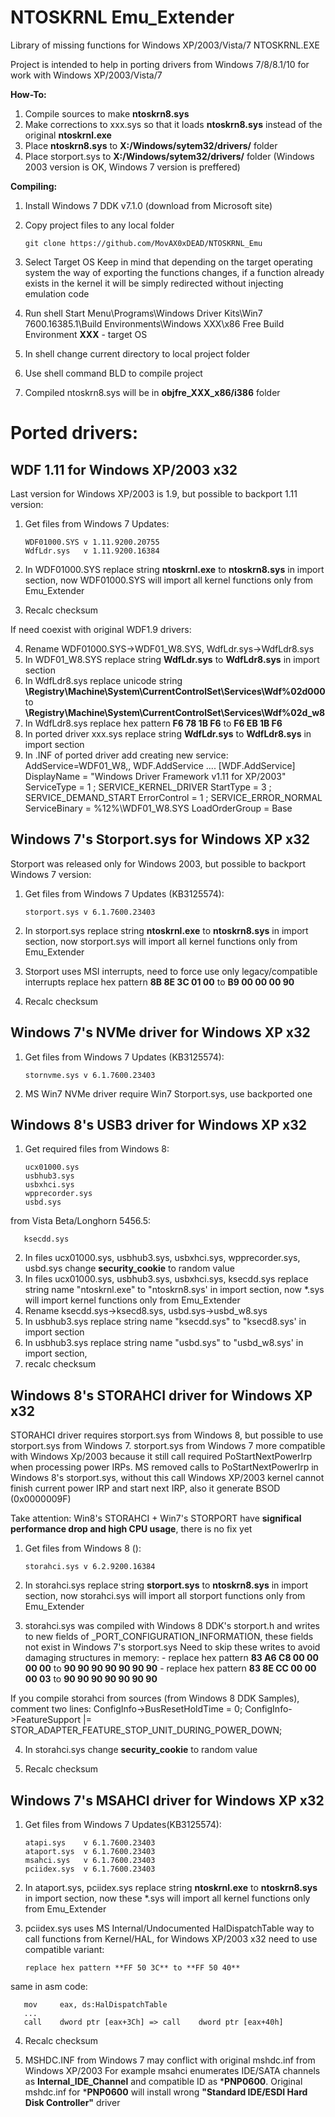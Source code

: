 NTOSKRNL Emu_Extender
===========================
Library of missing functions for Windows XP/2003/Vista/7 NTOSKRNL.EXE

Project is intended to help in porting drivers from Windows 7/8/8.1/10 for work with Windows XP/2003/Vista/7

**How-To:**
1) Compile sources to make **ntoskrn8.sys**
2) Make corrections to xxx.sys so that it loads **ntoskrn8.sys** instead of the original **ntoskrnl.exe**
3) Place **ntoskrn8.sys** to **X:/Windows/sytem32/drivers/** folder
4) Place storport.sys to **X:/Windows/sytem32/drivers/** folder (Windows 2003 version is OK, Windows 7 version is preffered)

**Compiling:**
1) Install Windows 7 DDK v7.1.0 (download from Microsoft site)

2) Copy project files to any local folder 

       git clone https://github.com/MovAX0xDEAD/NTOSKRNL_Emu

3) Select Target OS
Keep in mind that depending on the target operating system the way of exporting the functions changes,
if a function already exists in the kernel it will be simply redirected without injecting emulation code

4) Run shell Start Menu\Programs\Windows Driver Kits\Win7 7600.16385.1\Build Environments\Windows XXX\x86 Free Build Environment
**XXX** - target OS

5) In shell change current directory to local project folder

6) Use shell command BLD to compile project

7) Compiled ntoskrn8.sys will be in **objfre_XXX_x86/i386** folder



Ported drivers:
===========================


**WDF 1.11 for Windows XP/2003 x32**
---------------------------
Last version for Windows XP/2003 is 1.9, but possible to backport 1.11 version:
1) Get files from Windows 7 Updates:

       WDF01000.SYS	v 1.11.9200.20755
       WdfLdr.sys	v 1.11.9200.16384

2) In WDF01000.SYS replace string **ntoskrnl.exe** to **ntoskrn8.sys** in import section,
now WDF01000.SYS will import all kernel functions only from Emu_Extender
3) Recalc checksum

If need coexist with original WDF1.9 drivers:

4) Rename WDF01000.SYS->WDF01_W8.SYS, WdfLdr.sys->WdfLdr8.sys
5) In WDF01_W8.SYS replace string **WdfLdr.sys** to **WdfLdr8.sys** in import section
6) In WdfLdr8.sys replace unicode string **\Registry\Machine\System\CurrentControlSet\Services\Wdf%02d000** to **\Registry\Machine\System\CurrentControlSet\Services\Wdf%02d_w8**
7) In WdfLdr8.sys replace hex pattern **F6 78 1B F6** to **F6 EB 1B F6**
8) In ported driver xxx.sys replace string **WdfLdr.sys** to **WdfLdr8.sys** in import section
9) In .INF of ported driver add creating new service:
       AddService=WDF01_W8,,  WDF.AddService
....
       [WDF.AddService]
       DisplayName    = "Windows Driver Framework v1.11 for XP/2003"
       ServiceType    = 1                  ; SERVICE_KERNEL_DRIVER
       StartType      = 3                  ; SERVICE_DEMAND_START
       ErrorControl   = 1                  ; SERVICE_ERROR_NORMAL
       ServiceBinary  = %12%\WDF01_W8.SYS
       LoadOrderGroup = Base


Windows 7's Storport.sys for Windows XP x32
---------------------------
Storport was released only for Windows 2003, but possible to backport Windows 7 version:
1) Get files from Windows 7 Updates (KB3125574):

       storport.sys	v 6.1.7600.23403

2) In storport.sys replace string **ntoskrnl.exe** to **ntoskrn8.sys** in import section,
now storport.sys will import all kernel functions only from Emu_Extender

3) Storport uses MSI interrupts, need to force use only legacy/compatible interrupts
replace hex pattern **8B 8E 3C 01 00** to **B9 00 00 00 90**

4) Recalc checksum


Windows 7's NVMe driver for Windows XP x32
---------------------------
1) Get files from Windows 7 Updates (KB3125574):

       stornvme.sys	v 6.1.7600.23403

2) MS Win7 NVMe driver require Win7 Storport.sys, use backported one



Windows 8's USB3 driver for Windows XP x32
---------------------------
1) Get required files from Windows 8:

       ucx01000.sys
       usbhub3.sys
       usbxhci.sys
       wpprecorder.sys
       usbd.sys

from Vista Beta/Longhorn 5456.5:

       ksecdd.sys

2) In files ucx01000.sys, usbhub3.sys, usbxhci.sys, wpprecorder.sys, usbd.sys change **security_cookie** to random value
3) In files ucx01000.sys, usbhub3.sys, usbxhci.sys, ksecdd.sys replace string name "ntoskrnl.exe" to "ntoskrn8.sys' in import section,
now *.sys will import kernel functions only from Emu_Extender
4) Rename ksecdd.sys->ksecd8.sys, usbd.sys->usbd_w8.sys
5) In usbhub3.sys replace string name "ksecdd.sys" to "ksecd8.sys' in import section
6) In usbhub3.sys replace string name "usbd.sys" to "usbd_w8.sys' in import section,
7) recalc checksum


Windows 8's STORAHCI driver for Windows XP x32
---------------------------
STORAHCI driver requires storport.sys from Windows 8, but possible to use storport.sys from Windows 7.
storport.sys from Windows 7 more compatible with Windows Xp/2003 because it still call required PoStartNextPowerIrp
when processing power IRPs. MS removed calls to PoStartNextPowerIrp in Windows 8's storport.sys, without this call
Windows XP/2003 kernel cannot finish current power IRP and start next IRP, also it generate BSOD (0x0000009F)

Take attention:
Win8's STORAHCI + Win7's STORPORT have **significal performance drop and high CPU usage**, there is no fix yet

1) Get files from Windows 8 ():

       storahci.sys	v 6.2.9200.16384

2) In storahci.sys replace string **storport.sys** to **ntoskrn8.sys** in import section,
now storahci.sys will import all storport functions only from Emu_Extender


3) storahci.sys was compiled with Windows 8 DDK's storport.h and writes to new fields of _PORT_CONFIGURATION_INFORMATION,
these fields not exist in Windows 7's storport.sys
Need to skip these writes to avoid damaging structures in memory:
       - replace hex pattern **83 A6 C8 00 00 00 00** to **90 90 90 90 90 90 90**
       - replace hex pattern **83 8E CC 00 00 00 03** to **90 90 90 90 90 90 90**

If you compile storahci from sources (from Windows 8 DDK Samples), comment two lines:
       ConfigInfo->BusResetHoldTime = 0;
       ConfigInfo->FeatureSupport |= STOR_ADAPTER_FEATURE_STOP_UNIT_DURING_POWER_DOWN;

4) In storahci.sys change **security_cookie** to random value

5) Recalc checksum


Windows 7's MSAHCI driver for Windows XP x32
---------------------------
1) Get files from Windows 7 Updates(KB3125574):

       atapi.sys	v 6.1.7600.23403
       ataport.sys	v 6.1.7600.23403
       msahci.sys	v 6.1.7600.23403
       pciidex.sys	v 6.1.7600.23403

2) In ataport.sys, pciidex.sys replace string **ntoskrnl.exe** to **ntoskrn8.sys** in import section,
now these *.sys will import all kernel functions only from Emu_Extender

3) pciidex.sys uses MS Internal/Undocumented HalDispatchTable way to call functions from Kernel/HAL,
for Windows XP/2003 x32 need to use compatible variant:

       replace hex pattern **FF 50 3C** to **FF 50 40**
same in asm code:

       mov     eax, ds:HalDispatchTable
       ...
       call    dword ptr [eax+3Ch] => call    dword ptr [eax+40h]

4) Recalc checksum

5) MSHDC.INF from Windows 7 may conflict with original mshdc.inf from Windows XP/2003
For example msahci enumerates IDE/SATA channels as **Internal_IDE_Channel** and compatible ID as ***PNP0600**.
Original mshdc.inf for ***PNP0600** will install wrong **"Standard IDE/ESDI Hard Disk Controller"** driver

